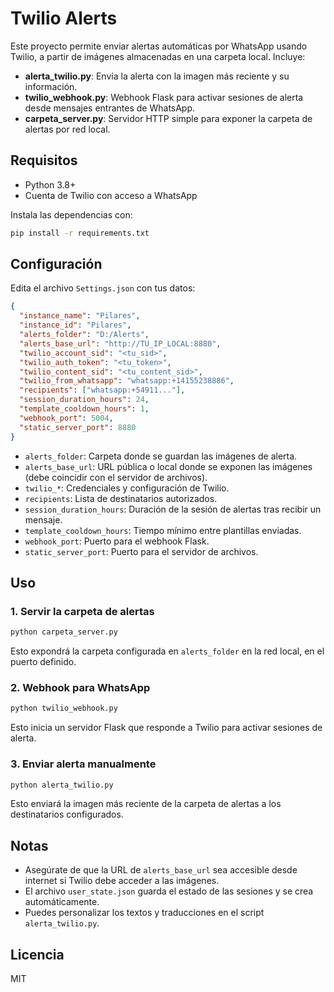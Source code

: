 # Twilio Alerts

Este proyecto permite enviar alertas automáticas por WhatsApp usando Twilio, a partir de imágenes almacenadas en una carpeta local. Incluye:

- **alerta_twilio.py**: Envía la alerta con la imagen más reciente y su información.
- **twilio_webhook.py**: Webhook Flask para activar sesiones de alerta desde mensajes entrantes de WhatsApp.
- **carpeta_server.py**: Servidor HTTP simple para exponer la carpeta de alertas por red local.

## Requisitos

- Python 3.8+
- Cuenta de Twilio con acceso a WhatsApp

Instala las dependencias con:

```bash
pip install -r requirements.txt
```

## Configuración

Edita el archivo `Settings.json` con tus datos:

```json
{
  "instance_name": "Pilares",
  "instance_id": "Pilares",
  "alerts_folder": "D:/Alerts",
  "alerts_base_url": "http://TU_IP_LOCAL:8880",
  "twilio_account_sid": "<tu_sid>",
  "twilio_auth_token": "<tu_token>",
  "twilio_content_sid": "<tu_content_sid>",
  "twilio_from_whatsapp": "whatsapp:+14155238886",
  "recipients": ["whatsapp:+54911..."],
  "session_duration_hours": 24,
  "template_cooldown_hours": 1,
  "webhook_port": 5004,
  "static_server_port": 8880
}
```

- `alerts_folder`: Carpeta donde se guardan las imágenes de alerta.
- `alerts_base_url`: URL pública o local donde se exponen las imágenes (debe coincidir con el servidor de archivos).
- `twilio_*`: Credenciales y configuración de Twilio.
- `recipients`: Lista de destinatarios autorizados.
- `session_duration_hours`: Duración de la sesión de alertas tras recibir un mensaje.
- `template_cooldown_hours`: Tiempo mínimo entre plantillas enviadas.
- `webhook_port`: Puerto para el webhook Flask.
- `static_server_port`: Puerto para el servidor de archivos.

## Uso

### 1. Servir la carpeta de alertas

```bash
python carpeta_server.py
```
Esto expondrá la carpeta configurada en `alerts_folder` en la red local, en el puerto definido.

### 2. Webhook para WhatsApp

```bash
python twilio_webhook.py
```
Esto inicia un servidor Flask que responde a Twilio para activar sesiones de alerta.

### 3. Enviar alerta manualmente

```bash
python alerta_twilio.py
```
Esto enviará la imagen más reciente de la carpeta de alertas a los destinatarios configurados.

## Notas

- Asegúrate de que la URL de `alerts_base_url` sea accesible desde internet si Twilio debe acceder a las imágenes.
- El archivo `user_state.json` guarda el estado de las sesiones y se crea automáticamente.
- Puedes personalizar los textos y traducciones en el script `alerta_twilio.py`.

## Licencia

MIT 